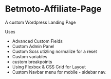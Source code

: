 # Betmoto-Affiliate-Page
A custom Wordpress Landing Page

Uses 
- Advanced Custom Fields
- Custom Admin Panel
- Custom Scss utizling normalize for a reset
- Custom variables
- custom breakpoints
- Using Flexbox & CSS Grid for Layout
- Custom Navbar menu for mobile - sidebar nav.

